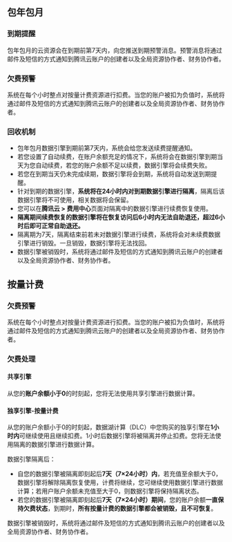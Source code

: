 ## 包年包月
### 到期提醒
包年包月的云资源会在到期前第7天内，向您推送到期预警消息。预警消息将通过邮件及短信的方式通知到腾讯云账户的创建者以及全局资源协作者、财务协作者。

### 欠费预警
系统在每个小时整点对按量计费资源进行扣费。当您的账户被扣为负值时，系统将通过邮件及短信的方式通知到腾讯云账户的创建者以及全局资源协作者、财务协作者。

### 回收机制
- 包年包月数据引擎到期前第7天内，系统会给您发送续费提醒通知。
- 若您设置了自动续费，在账户余额充足的情况下，系统将会在数据引擎到期当天为您自动续费，若您的账户余额不足以续费，数据引擎将会续费失败。
- 若您在到期当天仍未完成续期，数据引擎将会到期，系统将自动发送到期提醒。
- 针对到期的数据引擎，**系统将在24小时内对到期数据引擎进行隔离**，隔离后该数据引擎将不可使用，相关数据将会保留。
- 您可以在**腾讯云 > 费用中心**页面对隔离中的数据引擎进行续费恢复使用。
- **隔离期间续费恢复的数据引擎将在恢复访问后6小时内无法自助退还，超过6小时后即可正常自助退还。**
- 隔离期为7天，隔离结束前若未对数据引擎进行续费，系统将会对未续费数据引擎进行销毁。一旦销毁，数据引擎将无法找回。
- 数据引擎被销毁时，系统将通过邮件及短信的方式通知到腾讯云账户的创建者以及全局资源协作者、财务协作者。


## 按量计费
### 欠费预警
系统在每个小时整点对按量计费资源进行扣费。当您的账户被扣为负值时，系统将通过邮件及短信的方式通知到腾讯云账户的创建者以及全局资源协作者、财务协作者。
### 欠费处理
#### 共享引擎
从您的**账户余额小于0**的时刻起，您将无法使用共享引擎进行数据计算。
#### 独享引擎-按量计费
从您的账户余额小于0的时刻起，数据湖计算（DLC）中您购买的独享引擎在**1小时内**可继续使用且继续扣费。1小时后数据引擎将被隔离并停止扣费。您将无法使用隔离的数据引擎进行数据计算。

数据引擎隔离后：
- 自您的数据引擎被隔离即刻起后**7天（7×24小时）内**，若充值至余额大于0，数据引擎将解除隔离恢复使用，计费将继续，您可继续使用数据引擎进行数据计算；若用户账户余额未充值至大于0，则数据引擎将保持隔离状态。
- 若您的数据引擎被隔离即刻起后**7天（7×24小时）期间**，您的账户余额**一直保持欠费状态**，到期时，**所有按量计费的数据引擎都会被销毁，且不可恢复**。

数据引擎被销毁时，系统将通过邮件及短信的方式通知到腾讯云账户的创建者以及全局资源协作者、财务协作者。


